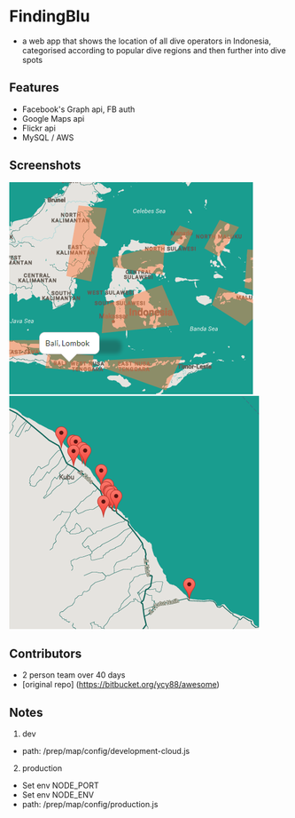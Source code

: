 # FindingBlu
- a web app that shows the location of all dive operators in Indonesia, categorised according to popular dive regions and then further into dive spots

## Features
- Facebook's Graph api, FB auth
- Google Maps api
- Flickr api
- MySQL / AWS

## Screenshots
![Dive Regions](/git.images/img1.png)
![Divespots](/git.images/img2.png)

## Contributors
- 2 person team over 40 days
- [original repo] (https://bitbucket.org/ycy88/awesome)

## Notes
1. dev
- path: /prep/map/config/development-cloud.js

2. production
- Set env NODE_PORT 
- Set env NODE_ENV
- path: /prep/map/config/production.js
